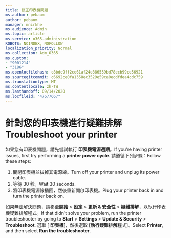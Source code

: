 ```yaml
---
title: 修正印表機問題
ms.author: pebaum
author: pebaum
manager: mnirkhe
ms.audience: Admin
ms.topic: article
ms.service: o365-administration
ROBOTS: NOINDEX, NOFOLLOW
localization_priority: Normal
ms.collection: Adm_O365
ms.custom:
- "9001214"
- "3186"
ms.openlocfilehash: c8bdc9ff2ce61af24e886559bd78ecb99ce56921
ms.sourcegitcommit: c6692ce0fa1358ec3529e59ca0ecdfdea4cdc759
ms.translationtype: MT
ms.contentlocale: zh-TW
ms.lasthandoff: 09/14/2020
ms.locfileid: "47677667"
---
```

# <a name="troubleshoot-your-printer"></a><span data-ttu-id="9d53a-102">針對您的印表機進行疑難排解</span><span class="sxs-lookup"><span data-stu-id="9d53a-102">Troubleshoot your printer</span></span>

<span data-ttu-id="9d53a-103">如果您有印表機問題，請先嘗試執行 **印表機電源週期**。</span><span class="sxs-lookup"><span data-stu-id="9d53a-103">If you're having printer issues, first try performing a **printer power cycle**.</span></span> <span data-ttu-id="9d53a-104">請遵循下列步驟：</span><span class="sxs-lookup"><span data-stu-id="9d53a-104">Follow these steps:</span></span>

1. <span data-ttu-id="9d53a-105">關閉印表機並拔掉其電源線。</span><span class="sxs-lookup"><span data-stu-id="9d53a-105">Turn off your printer and unplug its power cable.</span></span>
2. <span data-ttu-id="9d53a-106">等待 30 秒。</span><span class="sxs-lookup"><span data-stu-id="9d53a-106">Wait 30 seconds.</span></span>
3. <span data-ttu-id="9d53a-107">將印表機電源線插回，然後重新開啟印表機。</span><span class="sxs-lookup"><span data-stu-id="9d53a-107">Plug your printer back in and turn the printer back on.</span></span>

<span data-ttu-id="9d53a-108">如果無法解決問題，請移至**開始**  >  **設定**  >  **更新 & 安全性**  >  **疑難排解**，以執行印表機疑難排解程式。</span><span class="sxs-lookup"><span data-stu-id="9d53a-108">If that didn't solve your problem, run the printer troubleshooter by going to **Start** > **Settings** > **Update & Security** > **Troubleshoot**.</span></span> <span data-ttu-id="9d53a-109">選取 [ **印表機**]，然後選取 **[執行疑難排解**程式]。</span><span class="sxs-lookup"><span data-stu-id="9d53a-109">Select **Printer**, and then select **Run the troubleshooter**.</span></span>